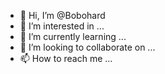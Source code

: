 - 👋 Hi, I’m @Bobohard
- 👀 I’m interested in ...
- 🌱 I’m currently learning ...
- 💞️ I’m looking to collaborate on ...
- 📫 How to reach me ...

<!---
Bobohard/Bobohard is a ✨ special ✨ repository because its `README.md` (this file) appears on your GitHub profile.
You can click the Preview link to take a look at your changes.
--->
